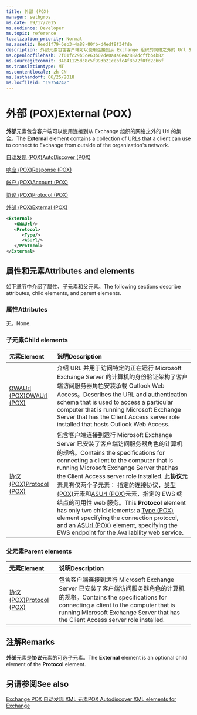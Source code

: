 ```yaml
---
title: 外部 (POX)
manager: sethgros
ms.date: 09/17/2015
ms.audience: Developer
ms.topic: reference
localization_priority: Normal
ms.assetid: 8eed1f79-6eb3-4a88-80fb-d4edf9f34fda
description: 外部元素包含客户端可以使用连接到从 Exchange 组织的网络之外的 Url 的集合。
ms.openlocfilehash: 7f01fc29b5ce63b02de0a4a6e42887dcffbb4b82
ms.sourcegitcommit: 34041125dc8c5f993b21cebfc4f8b72f0fd2cb6f
ms.translationtype: MT
ms.contentlocale: zh-CN
ms.lasthandoff: 06/25/2018
ms.locfileid: "19754242"
---
```

# <a name="external-pox"></a><span data-ttu-id="39059-103">外部 (POX)</span><span class="sxs-lookup"><span data-stu-id="39059-103">External (POX)</span></span>

<span data-ttu-id="39059-104">**外部**元素包含客户端可以使用连接到从 Exchange 组织的网络之外的 Url 的集合。</span><span class="sxs-lookup"><span data-stu-id="39059-104">The **External** element contains a collection of URLs that a client can use to connect to Exchange from outside of the organization's network.</span></span> 
  
[<span data-ttu-id="39059-105">自动发现 (POX)</span><span class="sxs-lookup"><span data-stu-id="39059-105">AutoDiscover (POX)</span></span>](autodiscover-pox.md)
  
[<span data-ttu-id="39059-106">响应 (POX)</span><span class="sxs-lookup"><span data-stu-id="39059-106">Response (POX)</span></span>](response-pox.md)
  
[<span data-ttu-id="39059-107">帐户 (POX)</span><span class="sxs-lookup"><span data-stu-id="39059-107">Account (POX)</span></span>](account-pox.md)
  
[<span data-ttu-id="39059-108">协议 (POX)</span><span class="sxs-lookup"><span data-stu-id="39059-108">Protocol (POX)</span></span>](protocol-pox.md)
  
[<span data-ttu-id="39059-109">外部 (POX)</span><span class="sxs-lookup"><span data-stu-id="39059-109">External (POX)</span></span>](external-pox.md)
  
```XML
<External>
   <OWAUrl/>
   <Protocol>
      <Type/>
      <ASUrl/>
   </Protocol>
</External>

```

## <a name="attributes-and-elements"></a><span data-ttu-id="39059-110">属性和元素</span><span class="sxs-lookup"><span data-stu-id="39059-110">Attributes and elements</span></span>

<span data-ttu-id="39059-111">如下章节中介绍了属性、子元素和父元素。</span><span class="sxs-lookup"><span data-stu-id="39059-111">The following sections describe attributes, child elements, and parent elements.</span></span>
  
### <a name="attributes"></a><span data-ttu-id="39059-112">属性</span><span class="sxs-lookup"><span data-stu-id="39059-112">Attributes</span></span>

<span data-ttu-id="39059-113">无。</span><span class="sxs-lookup"><span data-stu-id="39059-113">None.</span></span>
  
### <a name="child-elements"></a><span data-ttu-id="39059-114">子元素</span><span class="sxs-lookup"><span data-stu-id="39059-114">Child elements</span></span>

|<span data-ttu-id="39059-115">**元素**</span><span class="sxs-lookup"><span data-stu-id="39059-115">**Element**</span></span>|<span data-ttu-id="39059-116">**说明**</span><span class="sxs-lookup"><span data-stu-id="39059-116">**Description**</span></span>|
|:-----|:-----|
|[<span data-ttu-id="39059-117">OWAUrl (POX)</span><span class="sxs-lookup"><span data-stu-id="39059-117">OWAUrl (POX)</span></span>](owaurl-pox.md) <br/> |<span data-ttu-id="39059-118">介绍 URL 并用于访问特定的正在运行 Microsoft Exchange Server 的计算机的身份验证架构了客户端访问服务器角色安装承载 Outlook Web Access。</span><span class="sxs-lookup"><span data-stu-id="39059-118">Describes the URL and authentication schema that is used to access a particular computer that is running Microsoft Exchange Server that has the Client Access server role installed that hosts Outlook Web Access.</span></span>  <br/> |
|[<span data-ttu-id="39059-119">协议 (POX)</span><span class="sxs-lookup"><span data-stu-id="39059-119">Protocol (POX)</span></span>](protocol-pox.md) <br/> |<span data-ttu-id="39059-120">包含客户端连接到运行 Microsoft Exchange Server 已安装了客户端访问服务器角色的计算机的规格。</span><span class="sxs-lookup"><span data-stu-id="39059-120">Contains the specifications for connecting a client to the computer that is running Microsoft Exchange Server that has the Client Access server role installed.</span></span> <span data-ttu-id="39059-121">此**协议**元素具有仅两个子元素： 指定的连接协议，[类型 (POX)](type-pox.md)元素和[ASUrl (POX)](asurl-pox.md)元素，指定的 EWS 终结点的可用性 web 服务。</span><span class="sxs-lookup"><span data-stu-id="39059-121">This **Protocol** element has only two child elements: a [Type (POX)](type-pox.md) element specifying the connection protocol, and an [ASUrl (POX)](asurl-pox.md) element, specifying the EWS endpoint for the Availability web service.</span></span>  <br/> |
   
### <a name="parent-elements"></a><span data-ttu-id="39059-122">父元素</span><span class="sxs-lookup"><span data-stu-id="39059-122">Parent elements</span></span>

|<span data-ttu-id="39059-123">**元素**</span><span class="sxs-lookup"><span data-stu-id="39059-123">**Element**</span></span>|<span data-ttu-id="39059-124">**说明**</span><span class="sxs-lookup"><span data-stu-id="39059-124">**Description**</span></span>|
|:-----|:-----|
|[<span data-ttu-id="39059-125">协议 (POX)</span><span class="sxs-lookup"><span data-stu-id="39059-125">Protocol (POX)</span></span>](protocol-pox.md) <br/> |<span data-ttu-id="39059-126">包含客户端连接到运行 Microsoft Exchange Server 已安装了客户端访问服务器角色的计算机的规格。</span><span class="sxs-lookup"><span data-stu-id="39059-126">Contains the specifications for connecting a client to the computer that is running Microsoft Exchange Server that has the Client Access server role installed.</span></span>  <br/> |
   
## <a name="remarks"></a><span data-ttu-id="39059-127">注解</span><span class="sxs-lookup"><span data-stu-id="39059-127">Remarks</span></span>

<span data-ttu-id="39059-128">**外部**元素是**协议**元素的可选子元素。</span><span class="sxs-lookup"><span data-stu-id="39059-128">The **External** element is an optional child element of the **Protocol** element.</span></span> 
  
## <a name="see-also"></a><span data-ttu-id="39059-129">另请参阅</span><span class="sxs-lookup"><span data-stu-id="39059-129">See also</span></span>



[<span data-ttu-id="39059-130">Exchange POX 自动发现 XML 元素</span><span class="sxs-lookup"><span data-stu-id="39059-130">POX Autodiscover XML elements for Exchange</span></span>](pox-autodiscover-xml-elements-for-exchange.md)

